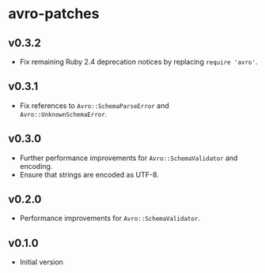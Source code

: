 # avro-patches

## v0.3.2
- Fix remaining Ruby 2.4 deprecation notices by replacing `require 'avro'`.

## v0.3.1
- Fix references to `Avro::SchemaParseError` and `Avro::UnknownSchemaError`.

## v0.3.0
- Further performance improvements for `Avro::SchemaValidator` and encoding.
- Ensure that strings are encoded as UTF-8.

## v0.2.0
- Performance improvements for `Avro::SchemaValidator`.

## v0.1.0
- Initial version
